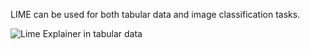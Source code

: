 LIME can be used for both tabular data and image classification tasks. 

![Lime Explainer in tabular data]([images/my_image.png](https://github.com/newaz-aa/Hands-on-Machine-Learning-with-Python/blob/main/7.%20XAI/Figures/lime_2.png))
